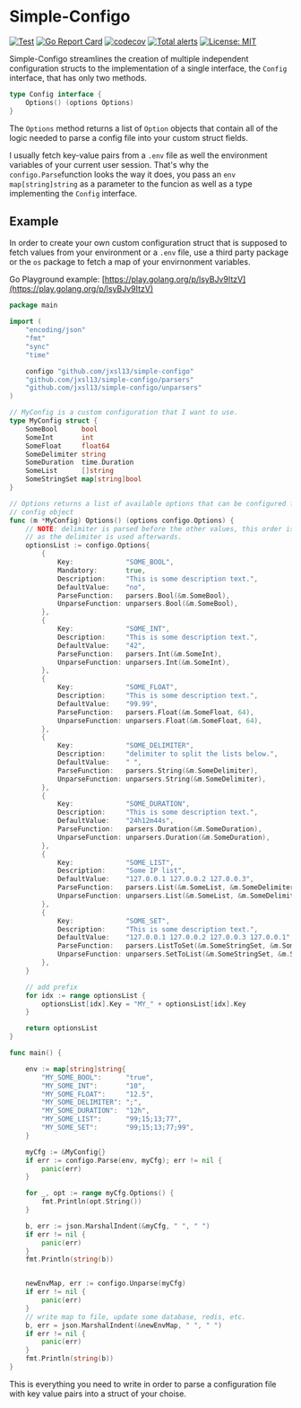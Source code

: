 # Simple-Configo

[![Test](https://github.com/jxsl13/simple-configo/actions/workflows/build.yaml/badge.svg)](https://github.com/jxsl13/simple-configo/actions/workflows/build.yaml) [![Go Report Card](https://goreportcard.com/badge/github.com/jxsl13/simple-configo)](https://goreportcard.com/report/github.com/jxsl13/simple-configo) [![codecov](https://codecov.io/gh/jxsl13/simple-configo/branch/master/graph/badge.svg?token=noNR6ork0u)](https://codecov.io/gh/jxsl13/simple-configo) [![Total alerts](https://img.shields.io/lgtm/alerts/g/jxsl13/simple-configo.svg?logo=lgtm&logoWidth=18)](https://lgtm.com/projects/g/jxsl13/simple-configo/alerts/) [![License: MIT](https://img.shields.io/badge/License-MIT-blue.svg)](https://opensource.org/licenses/MIT)

Simple-Configo streamlines the creation of multiple independent configuration structs to the implementation of a single interface, the `Config` interface, that has only two methods.

```go
type Config interface {
    Options() (options Options)
}
```

The `Options` method returns a list of `Option` objects that contain all of the logic needed to parse a config file into your custom struct fields.

I usually fetch key-value pairs from a `.env` file as well the environment variables of your current user session.
That's why the `configo.Parse`function looks the way it does, you pass an `env map[string]string` as a parameter to the funcion as well as a type implementing the `Config` interface.

## Example

In order to create your own custom configuration struct that is supposed to fetch values from your environment or a `.env` file, use a third party package or the `os` package to fetch a map of your envirnonment variables.

Go Playground example: [https://play.golang.org/p/lsyBJv9ItzV](https://play.golang.org/p/lsyBJv9ItzV)

```go
package main

import (
    "encoding/json"
    "fmt"
    "sync"
    "time"

    configo "github.com/jxsl13/simple-configo"
    "github.com/jxsl13/simple-configo/parsers"
    "github.com/jxsl13/simple-configo/unparsers"
)

// MyConfig is a custom configuration that I want to use.
type MyConfig struct {
    SomeBool      bool
    SomeInt       int
    SomeFloat     float64
    SomeDelimiter string
    SomeDuration  time.Duration
    SomeList      []string
    SomeStringSet map[string]bool
}

// Options returns a list of available options that can be configured for this
// config object
func (m *MyConfig) Options() (options configo.Options) {
    // NOTE: delimiter is parsed before the other values, this order is important,
    // as the delimiter is used afterwards.
    optionsList := configo.Options{
        {
            Key:             "SOME_BOOL",
            Mandatory:       true,
            Description:     "This is some description text.",
            DefaultValue:    "no",
            ParseFunction:   parsers.Bool(&m.SomeBool),
            UnparseFunction: unparsers.Bool(&m.SomeBool),
        },
        {
            Key:             "SOME_INT",
            Description:     "This is some description text.",
            DefaultValue:    "42",
            ParseFunction:   parsers.Int(&m.SomeInt),
            UnparseFunction: unparsers.Int(&m.SomeInt),
        },
        {
            Key:             "SOME_FLOAT",
            Description:     "This is some description text.",
            DefaultValue:    "99.99",
            ParseFunction:   parsers.Float(&m.SomeFloat, 64),
            UnparseFunction: unparsers.Float(&m.SomeFloat, 64),
        },
        {
            Key:             "SOME_DELIMITER",
            Description:     "delimiter to split the lists below.",
            DefaultValue:    " ",
            ParseFunction:   parsers.String(&m.SomeDelimiter),
            UnparseFunction: unparsers.String(&m.SomeDelimiter),
        },
        {
            Key:             "SOME_DURATION",
            Description:     "This is some description text.",
            DefaultValue:    "24h12m44s",
            ParseFunction:   parsers.Duration(&m.SomeDuration),
            UnparseFunction: unparsers.Duration(&m.SomeDuration),
        },
        {
            Key:             "SOME_LIST",
            Description:     "Some IP list",
            DefaultValue:    "127.0.0.1 127.0.0.2 127.0.0.3",
            ParseFunction:   parsers.List(&m.SomeList, &m.SomeDelimiter),
            UnparseFunction: unparsers.List(&m.SomeList, &m.SomeDelimiter),
        },
        {
            Key:             "SOME_SET",
            Description:     "This is some description text.",
            DefaultValue:    "127.0.0.1 127.0.0.2 127.0.0.3 127.0.0.1",
            ParseFunction:   parsers.ListToSet(&m.SomeStringSet, &m.SomeDelimiter),
            UnparseFunction: unparsers.SetToList(&m.SomeStringSet, &m.SomeDelimiter),
        },
    }

    // add prefix
    for idx := range optionsList {
        optionsList[idx].Key = "MY_" + optionsList[idx].Key
    }

    return optionsList
}

func main() {

    env := map[string]string{
        "MY_SOME_BOOL":      "true",
        "MY_SOME_INT":       "10",
        "MY_SOME_FLOAT":     "12.5",
        "MY_SOME_DELIMITER": ";",
        "MY_SOME_DURATION":  "12h",
        "MY_SOME_LIST":      "99;15;13;77",
        "MY_SOME_SET":       "99;15;13;77;99",
    }

    myCfg := &MyConfig{}
    if err := configo.Parse(env, myCfg); err != nil {
        panic(err)
    }

    for _, opt := range myCfg.Options() {
        fmt.Println(opt.String())
    }

    b, err := json.MarshalIndent(&myCfg, " ", " ")
    if err != nil {
        panic(err)
    }
    fmt.Println(string(b))


    newEnvMap, err := configo.Unparse(myCfg)
    if err != nil {
        panic(err)
    }
    // write map to file, update some database, redis, etc.
    b, err = json.MarshalIndent(&newEnvMap, " ", " ")
    if err != nil {
        panic(err)
    }
    fmt.Println(string(b))
}
```

This is everything you need to write in order to parse a configuration file with key value pairs into a struct of your choise.
